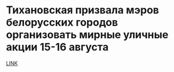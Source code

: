 # Тихановская призвала мэров белорусских городов организовать мирные уличные акции 15-16 августа



[LINK](https://varlamov.ru/3995058.html)
